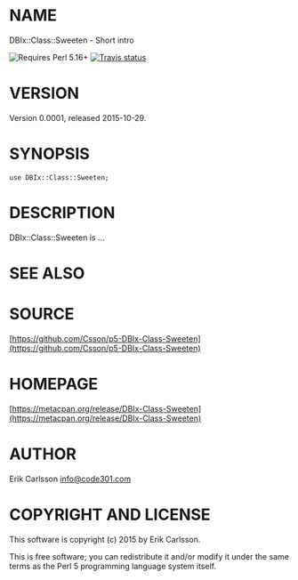 # NAME

DBIx::Class::Sweeten - Short intro

![Requires Perl 5.16+](https://img.shields.io/badge/perl-5.16+-brightgreen.svg) [![Travis status](https://api.travis-ci.org/Csson/p5-DBIx-Class-Sweeten.svg?branch=master)](https://travis-ci.org/Csson/p5-DBIx-Class-Sweeten)

# VERSION

Version 0.0001, released 2015-10-29.

# SYNOPSIS

    use DBIx::Class::Sweeten;

# DESCRIPTION

DBIx::Class::Sweeten is ...

# SEE ALSO

# SOURCE

[https://github.com/Csson/p5-DBIx-Class-Sweeten](https://github.com/Csson/p5-DBIx-Class-Sweeten)

# HOMEPAGE

[https://metacpan.org/release/DBIx-Class-Sweeten](https://metacpan.org/release/DBIx-Class-Sweeten)

# AUTHOR

Erik Carlsson <info@code301.com>

# COPYRIGHT AND LICENSE

This software is copyright (c) 2015 by Erik Carlsson.

This is free software; you can redistribute it and/or modify it under
the same terms as the Perl 5 programming language system itself.
